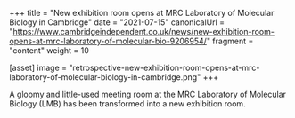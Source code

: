 +++
title = "New exhibition room opens at MRC Laboratory of Molecular Biology in Cambridge"
date = "2021-07-15"
canonicalUrl = "https://www.cambridgeindependent.co.uk/news/new-exhibition-room-opens-at-mrc-laboratory-of-molecular-bio-9206954/"
fragment = "content"
weight = 10

[asset]
    image = "retrospective-new-exhibition-room-opens-at-mrc-laboratory-of-molecular-biology-in-cambridge.png"
+++

A gloomy and little-used meeting room at the MRC Laboratory of Molecular 
Biology (LMB) has been transformed into a new exhibition room.
